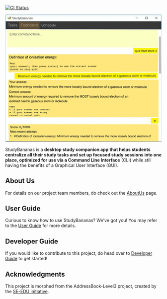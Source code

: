[![CI Status](https://github.com/AY2021S1-CS2103T-F12-2/tp/workflows/Java%20CI/badge.svg)](https://github.com/AY2021S1-CS2103T-F12-2/tp/actions)

![Ui](docs/images/Ui.png)

StudyBananas is a **desktop study companion app that helps students centralize all their study tasks and set up focused study sessions into one place, optimized for use via a Command Line Interface** (CLI) while still having the benefits of a Graphical User Interface (GUI).

## About Us
For details on our project team members, do check out the [AboutUs](https://github.com/AY2021S1-CS2103T-F12-2/tp/blob/master/docs/AboutUs.md) page.

## User Guide
Curious to know how to use StudyBananas? We've got you! You may refer to the [User Guide](https://ay2021s1-cs2103t-f12-2.github.io/tp/UserGuide.html) for more details.

## Developer Guide
If you would like to contribute to this project, do head over to [Developer Guide](https://ay2021s1-cs2103t-f12-2.github.io/tp/DeveloperGuide.html) to get started!

## Acknowledgments
This project is morphed from the AddressBook-Level3 project, created by the [SE-EDU initiative](https://se-education.org).
